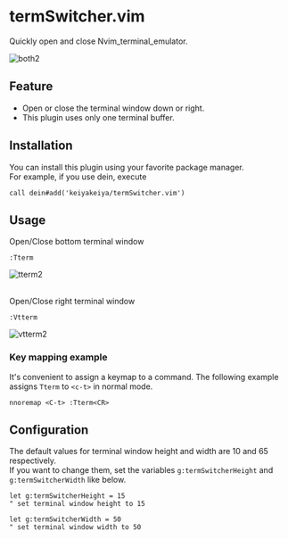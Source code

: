 # termSwitcher.vim

Quickly open and close Nvim_terminal_emulator.  

![both2](https://github.com/keiyakeiya/termSwitcher.vim/assets/75249966/13a444c9-389a-434b-91a2-3cab3509d466)

## Feature

- Open or close the terminal window down or right.
- This plugin uses only one terminal buffer.

## Installation

You can install this plugin using your favorite package manager.  
For example, if you use dein, execute

```:vim
call dein#add('keiyakeiya/termSwitcher.vim')
```

## Usage

Open/Close bottom terminal window  

```:vim
:Tterm
```

![tterm2](https://github.com/keiyakeiya/termSwitcher.vim/assets/75249966/845a3210-6c43-4c78-bb82-4be28ba854ab)

<br>
Open/Close right terminal window  

```:vim
:Vtterm
```

![vtterm2](https://github.com/keiyakeiya/termSwitcher.vim/assets/75249966/d8802b90-12fc-4cd2-9114-88b232e0f2cb)

### Key mapping example

It's convenient to assign a keymap to a command.
The following example assigns `Tterm` to `<c-t>` in normal mode.

```:vimscript
nnoremap <C-t> :Tterm<CR>
```

## Configuration

The default values for terminal window height and width are 10 and 65 respectively.  
If you want to change them, set the variables `g:termSwitcherHeight` and `g:termSwitcherWidth` like below.

```:vimscript
let g:termSwitcherHeight = 15
" set terminal window height to 15

let g:termSwitcherWidth = 50
" set terminal window width to 50
```


